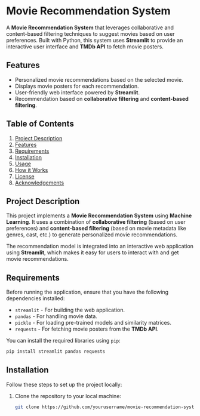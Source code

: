 # Movie Recommendation System

A **Movie Recommendation System** that leverages collaborative and content-based filtering techniques to suggest movies based on user preferences. Built with Python, this system uses **Streamlit** to provide an interactive user interface and **TMDb API** to fetch movie posters.

## Features

- Personalized movie recommendations based on the selected movie.
- Displays movie posters for each recommendation.
- User-friendly web interface powered by **Streamlit**.
- Recommendation based on **collaborative filtering** and **content-based filtering**.

## Table of Contents

1. [Project Description](#project-description)
2. [Features](#features)
3. [Requirements](#requirements)
4. [Installation](#installation)
5. [Usage](#usage)
6. [How it Works](#how-it-works)
7. [License](#license)
8. [Acknowledgements](#acknowledgements)

## Project Description

This project implements a **Movie Recommendation System** using **Machine Learning**. It uses a combination of **collaborative filtering** (based on user preferences) and **content-based filtering** (based on movie metadata like genres, cast, etc.) to generate personalized movie recommendations.

The recommendation model is integrated into an interactive web application using **Streamlit**, which makes it easy for users to interact with and get movie recommendations.

## Requirements

Before running the application, ensure that you have the following dependencies installed:

- `streamlit` - For building the web application.
- `pandas` - For handling movie data.
- `pickle` - For loading pre-trained models and similarity matrices.
- `requests` - For fetching movie posters from the **TMDb API**.

You can install the required libraries using `pip`:

```bash
pip install streamlit pandas requests
```

## Installation

Follow these steps to set up the project locally:

1. Clone the repository to your local machine:

   ```bash
   git clone https://github.com/yourusername/movie-recommendation-system.git
   ```
